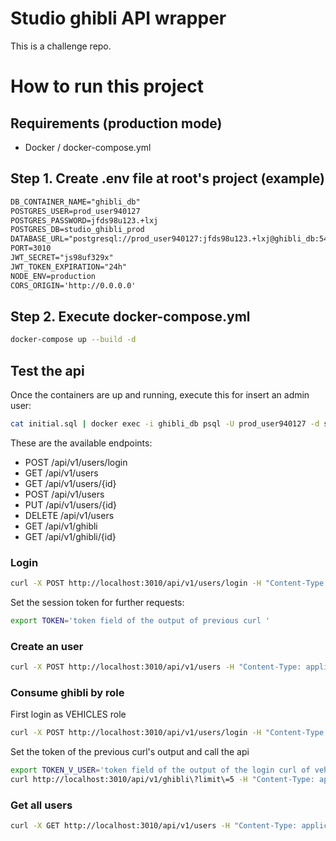 # Studio ghibli API wrapper
This is a challenge repo.

# How to run this project

## Requirements (production mode)
- Docker / docker-compose.yml

## Step 1. Create .env file at root's project (example)
```txt
DB_CONTAINER_NAME="ghibli_db"
POSTGRES_USER=prod_user940127
POSTGRES_PASSWORD=jfds98u123.+lxj
POSTGRES_DB=studio_ghibli_prod
DATABASE_URL="postgresql://prod_user940127:jfds98u123.+lxj@ghibli_db:5432/studio_ghibli_prod?schema=public"
PORT=3010
JWT_SECRET="js98uf329x"
JWT_TOKEN_EXPIRATION="24h"
NODE_ENV=production
CORS_ORIGIN='http://0.0.0.0'
```

## Step 2. Execute docker-compose.yml
```bash
docker-compose up --build -d
```


## Test the api

Once the containers are up and running, execute this for insert an admin user: 
```bash
cat initial.sql | docker exec -i ghibli_db psql -U prod_user940127 -d studio_ghibli_prod
```

These are the available endpoints:
- POST /api/v1/users/login
- GET /api/v1/users
- GET /api/v1/users/{id}
- POST /api/v1/users
- PUT /api/v1/users/{id}
- DELETE /api/v1/users
- GET /api/v1/ghibli
- GET /api/v1/ghibli/{id}

### Login

```bash
curl -X POST http://localhost:3010/api/v1/users/login -H "Content-Type: application/json" -d '{"email":"admin@example.com","password":"Admin123+45"}'
```

Set the session token for further requests:

```bash
export TOKEN='token field of the output of previous curl '
```


### Create an user

```bash
curl -X POST http://localhost:3010/api/v1/users -H "Content-Type: application/json" -H "Authorization: Bearer "$TOKEN -d '{"email":"vehicles@example.com","password":"Hello123+45","role":"VEHICLES"}' 
```

### Consume ghibli by role

First login as VEHICLES role
```bash
curl -X POST http://localhost:3010/api/v1/users/login -H "Content-Type: application/json" -d '{"email":"vehicles@example.com","password":"Hello123+45"}'
```

Set the token of the previous curl's output and call the api
```bash
export TOKEN_V_USER='token field of the output of the login curl of vehicles role'
curl http://localhost:3010/api/v1/ghibli\?limit\=5 -H "Content-Type: application/json" -H 'Authorization: Bearer '$TOKEN_V_USER
```

### Get all users
```bash
curl -X GET http://localhost:3010/api/v1/users -H "Content-Type: application/json" -H "Authorization: Bearer "$TOKEN 
```
